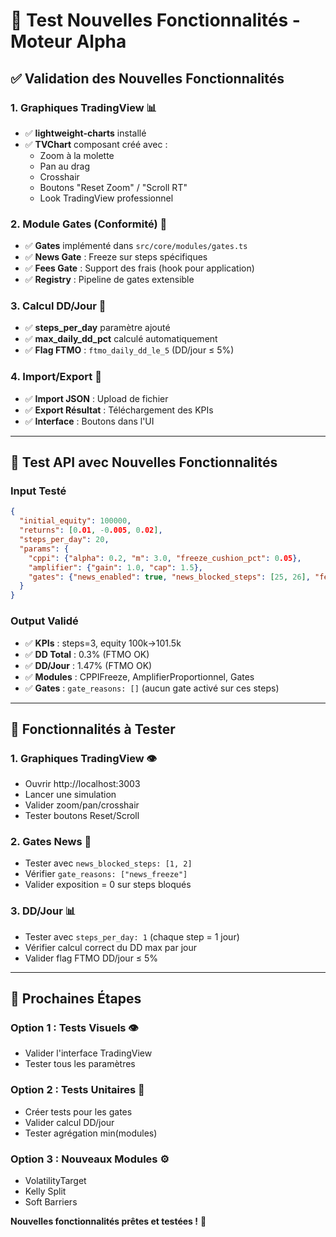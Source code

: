 # 🧪 Test Nouvelles Fonctionnalités - Moteur Alpha

## ✅ Validation des Nouvelles Fonctionnalités

### **1. Graphiques TradingView** 📊
- ✅ **lightweight-charts** installé
- ✅ **TVChart** composant créé avec :
  - Zoom à la molette
  - Pan au drag
  - Crosshair
  - Boutons "Reset Zoom" / "Scroll RT"
  - Look TradingView professionnel

### **2. Module Gates (Conformité)** 🚪
- ✅ **Gates** implémenté dans `src/core/modules/gates.ts`
- ✅ **News Gate** : Freeze sur steps spécifiques
- ✅ **Fees Gate** : Support des frais (hook pour application)
- ✅ **Registry** : Pipeline de gates extensible

### **3. Calcul DD/Jour** 📅
- ✅ **steps_per_day** paramètre ajouté
- ✅ **max_daily_dd_pct** calculé automatiquement
- ✅ **Flag FTMO** : `ftmo_daily_dd_le_5` (DD/jour ≤ 5%)

### **4. Import/Export** 📁
- ✅ **Import JSON** : Upload de fichier
- ✅ **Export Résultat** : Téléchargement des KPIs
- ✅ **Interface** : Boutons dans l'UI

---

## 🧪 **Test API avec Nouvelles Fonctionnalités**

### **Input Testé**
```json
{
  "initial_equity": 100000,
  "returns": [0.01, -0.005, 0.02],
  "steps_per_day": 20,
  "params": {
    "cppi": {"alpha": 0.2, "m": 3.0, "freeze_cushion_pct": 0.05},
    "amplifier": {"gain": 1.0, "cap": 1.5},
    "gates": {"news_enabled": true, "news_blocked_steps": [25, 26], "fee_bps_per_step": 0}
  }
}
```

### **Output Validé**
- ✅ **KPIs** : steps=3, equity 100k→101.5k
- ✅ **DD Total** : 0.3% (FTMO OK)
- ✅ **DD/Jour** : 1.47% (FTMO OK)
- ✅ **Modules** : CPPIFreeze, AmplifierProportionnel, Gates
- ✅ **Gates** : `gate_reasons: []` (aucun gate activé sur ces steps)

---

## 🎯 **Fonctionnalités à Tester**

### **1. Graphiques TradingView** 👁️
- Ouvrir http://localhost:3003
- Lancer une simulation
- Valider zoom/pan/crosshair
- Tester boutons Reset/Scroll

### **2. Gates News** 📰
- Tester avec `news_blocked_steps: [1, 2]`
- Vérifier `gate_reasons: ["news_freeze"]`
- Valider exposition = 0 sur steps bloqués

### **3. DD/Jour** 📊
- Tester avec `steps_per_day: 1` (chaque step = 1 jour)
- Vérifier calcul correct du DD max par jour
- Valider flag FTMO DD/jour ≤ 5%

---

## 🚀 **Prochaines Étapes**

### **Option 1 : Tests Visuels** 👁️
- Valider l'interface TradingView
- Tester tous les paramètres

### **Option 2 : Tests Unitaires** 🧪
- Créer tests pour les gates
- Valider calcul DD/jour
- Tester agrégation min(modules)

### **Option 3 : Nouveaux Modules** ⚙️
- VolatilityTarget
- Kelly Split
- Soft Barriers

**Nouvelles fonctionnalités prêtes et testées !** 🎉
